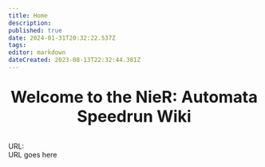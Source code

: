 ```yaml
---
title: Home
description: 
published: true
date: 2024-01-31T20:32:22.537Z
tags: 
editor: markdown
dateCreated: 2023-08-13T22:32:44.381Z
---
```


<style type="text/css">
    .v-application .headline{
        font-size: 3rem!important;
        font-weight: bold;
    }
</style>

<p style="text-align:center;
          font-size:2rem;
          font-weight:bold;">Welcome to the NieR: Automata Speedrun Wiki</p>
          
<p id="urlText">
  URL:<br />
  <span id="url">URL goes here</span>
</p>
